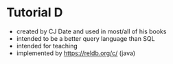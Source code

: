 # Tutorial D

* created by CJ Date and used in most/all of his books
* intended to be a better query language than SQL
* intended for teaching
* implemented by https://reldb.org/c/ (java)
